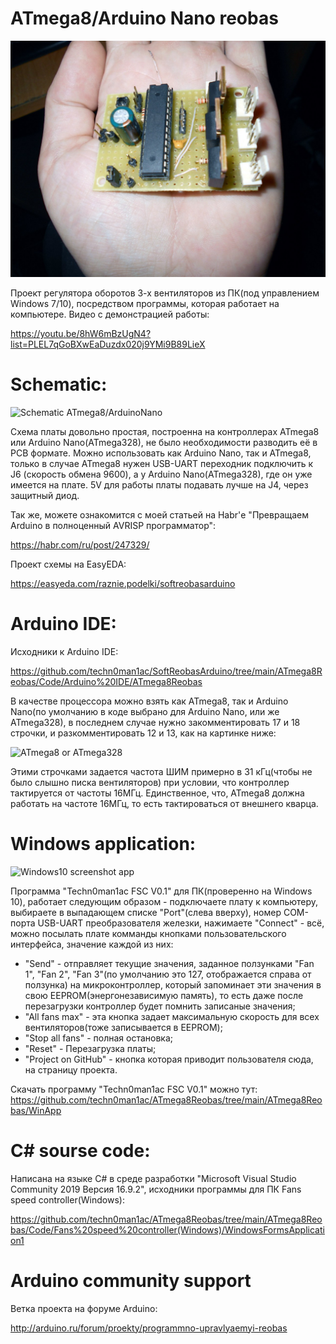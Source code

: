 # ATmega8/Arduino Nano reobas

![Board photo](https://raw.githubusercontent.com/techn0man1ac/ATmega8Reobas/main/ATmega8Reobas/Img/Photo.jpg "Board photo")

Проект регулятора оборотов 3-х вентиляторов из ПК(под управлением Windows 7/10), посредством программы, которая работает на компьютере. Видео с демонстрацией работы:

https://youtu.be/8hW6mBzUgN4?list=PLEL7qGoBXwEaDuzdx020j9YMi9B89LieX

# Schematic:

![Schematic ATmega8/ArduinoNano](https://raw.githubusercontent.com/techn0man1ac/SoftReobasArduino/main/ATmega8Reobas/Img/Schematic_SoftReobasArduino_2021-02-25.png "Schematic ATmega8/ArduinoNano")

Схема платы довольно простая, построенна на контроллерах ATmega8 или Arduino Nano(ATmega328), не было необходимости разводить её в PCB формате. 
Можно использовать как Arduino Nano, так и ATmega8, только в случае ATmega8 нужен USB-UART переходник подключить к J6 (скорость обмена 9600), а у Arduino Nano(ATmega328), где он уже имеется на плате. 5V для работы платы подавать лучше на J4, через защитный диод. 

Так же, можете ознакомится с моей статьей на Habr'е "Превращаем Arduino в полноценный AVRISP программатор":

https://habr.com/ru/post/247329/

Проект схемы на EasyEDA:

https://easyeda.com/raznie.podelki/softreobasarduino

# Arduino IDE:

Исходники к Arduino IDE:

https://github.com/techn0man1ac/SoftReobasArduino/tree/main/ATmega8Reobas/Code/Arduino%20IDE/ATmega8Reobas

В качестве процессора можно взять как ATmega8, так и Arduino Nano(по умолчанию в коде выбрано для Arduino Nano, или же ATmega328), в последнем случае нужно закомментировать 17 и 18 строчки, и разкомментировать 12 и 13, как на картинке ниже:

![ATmega8 or ATmega328](https://raw.githubusercontent.com/techn0man1ac/SoftReobasArduino/main/ATmega8Reobas/Img/8or328.png "ATmega8 or ATmega328")

Этими строчками задается частота ШИМ примерно в 31 кГц(чтобы не было слышно писка вентиляторов) при условии, что контроллер тактируется от частоты 16МГц. 
Единственное, что, ATmega8 должна работать на частоте 16МГц, то есть тактироваться от внешнего кварца.

# Windows application:
 
![Windows10 screenshot app](https://raw.githubusercontent.com/techn0man1ac/SoftReobasArduino/main/ATmega8Reobas/Img/Techn0man1ac%20FSC%20V0.1%20Win10Scrn.jpg "Windows10 screenshot app")

Программа "Techn0man1ac FSC V0.1" для ПК(проверенно на Windows 10), работает следующим образом - подключаете плату к компьютеру, выбираете в выпадающем списке "Port"(слева вверху), номер COM-порта USB-UART преобразователя железки, нажимаете "Connect" - всё, можно посылать плате комманды кнопками пользовательского интерфейса, значение каждой из них:
- "Send" - отправляет текущие значения, заданное ползунками "Fan 1", "Fan 2", "Fan 3"(по умолчанию это 127, отображается справа от ползунка) на микроконтроллер, который запоминает эти значения в свою EEPROM(энергонезависимую память), то есть даже после перезагрузки контроллер будет помнить записаные значения;
- "All fans max" - эта кнопка задает максимальную скорость для всех вентиляторов(тоже записывается в EEPROM);
- "Stop all fans" - полная остановка;
- "Reset" - Перезагрузка платы;
- "Project on GitHub" - кнопка которая приводит пользователя сюда, на страницу проекта.

Скачать программу "Techn0man1ac FSC V0.1" можно тут:
https://github.com/techn0man1ac/ATmega8Reobas/tree/main/ATmega8Reobas/WinApp

# С# sourse code:

Написана на языке С# в среде разработки "Microsoft Visual Studio Community 2019
Версия 16.9.2", исходники программы для ПК Fans speed controller(Windows):

https://github.com/techn0man1ac/ATmega8Reobas/tree/main/ATmega8Reobas/Code/Fans%20speed%20controller(Windows)/WindowsFormsApplication1

# Arduino community support

Ветка проекта на форуме Arduino:

http://arduino.ru/forum/proekty/programmno-upravlyaemyi-reobas
